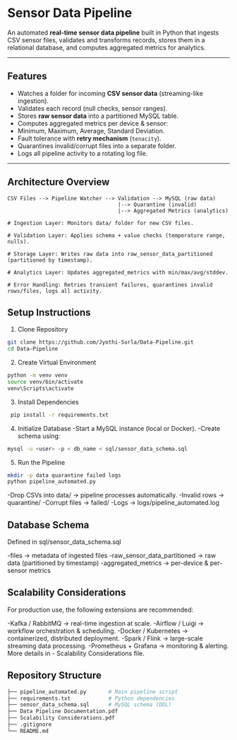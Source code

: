 # Sensor Data Pipeline

An automated **real-time sensor data pipeline** built in Python that ingests CSV sensor files, validates and transforms records, stores them in a relational database, and computes aggregated metrics for analytics.

---

##  Features
-  Watches a folder for incoming **CSV sensor data** (streaming-like ingestion).
-  Validates each record (null checks, sensor ranges).
-  Stores **raw sensor data** into a partitioned MySQL table.
-  Computes aggregated metrics per device & sensor:
-  Minimum, Maximum, Average, Standard Deviation.
-  Fault tolerance with **retry mechanism** (`tenacity`).
-  Quarantines invalid/corrupt files into a separate folder.
-  Logs all pipeline activity to a rotating log file.

---

##  Architecture Overview
```text
CSV Files --> Pipeline Watcher --> Validation --> MySQL (raw data)
                                   |--> Quarantine (invalid)
                                   |--> Aggregated Metrics (analytics)

# Ingestion Layer: Monitors data/ folder for new CSV files.

# Validation Layer: Applies schema + value checks (temperature range, nulls).

# Storage Layer: Writes raw data into raw_sensor_data_partitioned (partitioned by timestamp).

# Analytics Layer: Updates aggregated_metrics with min/max/avg/stddev.

# Error Handling: Retries transient failures, quarantines invalid rows/files, logs all activity.
```

## Setup Instructions
1. Clone Repository
```bash
git clone https://github.com/Jyothi-Surla/Data-Pipeline.git
cd Data-Pipeline
```

2. Create Virtual Environment
```bash
python -m venv venv
source venv/bin/activate      
venv\Scripts\activate
```

3. Install Dependencies
```bash
 pip install -r requirements.txt
```

4. Initialize Database
-Start a MySQL instance (local or Docker).
-Create schema using:
```bash
mysql -u <user> -p < db_name < sql/sensor_data_schema.sql
 ```

5. Run the Pipeline
```bash
mkdir -p data quarantine failed logs
python pipeline_automated.py
``` 

-Drop CSVs into data/ → pipeline processes automatically.
-Invalid rows → quarantine/
-Corrupt files → failed/
-Logs → logs/pipeline_automated.log

## Database Schema
Defined in sql/sensor_data_schema.sql

-files → metadata of ingested files
-raw_sensor_data_partitioned → raw data (partitioned by timestamp)
-aggregated_metrics → per-device & per-sensor metrics

## Scalability Considerations
For production use, the following extensions are recommended:

-Kafka / RabbitMQ → real-time ingestion at scale.
-Airflow / Luigi → workflow orchestration & scheduling.
-Docker / Kubernetes → containerized, distributed deployment.
-Spark / Flink → large-scale streaming data processing.
-Prometheus + Grafana → monitoring & alerting.
More details in - Scalability Considerations file.

## Repository Structure
```bash
├── pipeline_automated.py       # Main pipeline script
├── requirements.txt            # Python dependencies
├── sensor_data_schema.sql      # MySQL schema (DDL)
├── Data Pipeline Documentation.pdf
├── Scalability Considerations.pdf
├── .gitignore
└── README.md
```

